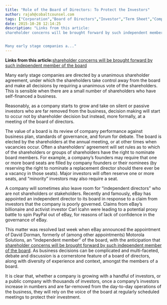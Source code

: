 ```yaml
---
title: "Role of the Board of Directors: To Protect the Investors"
author: rajah@cobaltcounsel.com
tags: ["Corporation","Board of Directors","Investor","Term Sheet","Company Formation","Shareholders Agreement","Investor Term Sheet"]
date: 2015-10-28 12:14:25
description: "Links from this article:
shareholder concerns will be brought forward by such independent member of the board


Many early stage companies a..."
---
```


**Links from this article:**[shareholder concerns will be brought forward by such independent member of the board](http://www.forbes.com/sites/steveschaefer/2014/04/10/ebay-makes-peace-with-carl-icahn-cuts-off-proxy-fight/)

Many early stage companies are directed by a unanimous shareholder agreement, under which the shareholders take control away from the board and make all decisions by requiring a unanimous vote of the shareholders.  This is sensible when there are a small number of shareholders who have self-financed a business.

Reasonably, as a company starts to grow and take on silent or passive investors who are far removed from the business, decision making will start to occur not by shareholder decision but instead, more formally, at a meeting of the board of directors.

The value of a board is its review of company performance against business plan, standards of governance, and forum for debate.   The board is elected by the shareholders at the annual meeting, or at other times when vacancies occur.  Often a shareholders’ agreement will set rules as to which of the shareholders or groups of shareholders have the right to nominate board members.  For example, a company’s founders may require that one or more board seats are filled by company founders or their nominees (by reserving the right to nominate a replacement director should there ever be a vacancy in those seats).  Major investors will often reserve one or more seats, and “minority” investors may also require a seat.

A company will sometimes also leave room for “independent directors” who are not shareholders or stakeholders.  Recently and famously, eBay has appointed an independent director to its board in response to a claim from investors that the company is poorly governed.  Claims from eBay’s billionaire and activist investor Carl Icahn were leading to a potential proxy battle to spin PayPal out of eBay, for reasons of lack of confidence in the governance of eBay.

This matter was resolved last week when eBay announced the appointment of David Dorman, formerly of (among other appointments) Motorola Solutions, an “independent member” of the board, with the anticipation that [shareholder concerns will be brought forward by such independent member of the board](http://www.forbes.com/sites/steveschaefer/2014/04/10/ebay-makes-peace-with-carl-icahn-cuts-off-proxy-fight/).  As business decisions can be complicated and multi-faceted, debate and discussion is a cornerstone feature of a board of directors, along with diversity of experience and context, amongst the members of a board.

It is clear that, whether a company is growing with a handful of investors, or a public company with thousands of investors, once a company’s investors increase in numbers and are far-removed from the day-to-day operations of the business, they will rely on the voice of the board at regularly scheduled meetings to protect their investment.
